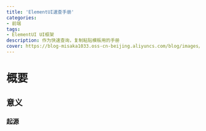 ```yaml
---
title: 'ElementUI速查手册'
categories:
- 前端
tags: 
- ElementUI UI框架
description: 作为快速查询，复制粘贴模板用的手册
cover: https://blog-misaka1033.oss-cn-beijing.aliyuncs.com/blog/images/51842023_p0.jpg
---
```

# 概要
##  意义
### 起源